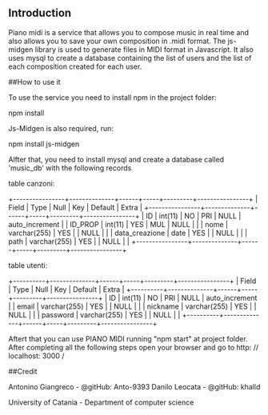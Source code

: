 ## Introduction

Piano midi is a service that allows you to compose music in real time and also allows you to save your own composition in .midi format. The js-midgen library is used to generate files in MIDI format in Javascript. It also uses mysql to create a database containing the list of users and the list of each
composition created for each user.

##How to use it

To use the service you need to install npm in the project folder:

npm install

Js-Midgen is also required, run:

npm install js-midgen

Alfter that, you need to install mysql and create a database called 'music_db' with the following records

table canzoni:

+----------------+--------------+------+-----+---------+----------------+
| Field          | Type         | Null | Key | Default | Extra          |
+----------------+--------------+------+-----+---------+----------------+
| ID             | int(11)      | NO   | PRI | NULL    | auto_increment |
| ID_PROP        | int(11)      | YES  | MUL | NULL    |                |
| nome           | varchar(255) | YES  |     | NULL    |                |
| data_creazione | date         | YES  |     | NULL    |                |
| path           | varchar(255) | YES  |     | NULL    |                |
+----------------+--------------+------+-----+---------+----------------+

table utenti:

+----------+--------------+------+-----+---------+----------------+
| Field    | Type         | Null | Key | Default | Extra          |
+----------+--------------+------+-----+---------+----------------+
| ID       | int(11)      | NO   | PRI | NULL    | auto_increment |
| email    | varchar(255) | YES  |     | NULL    |                |
| nickname | varchar(255) | YES  |     | NULL    |                |
| password | varchar(255) | YES  |     | NULL    |                |
+----------+--------------+------+-----+---------+----------------+


Aftert that you can use PIANO MIDI running "npm start" at project folder. After completing all the following steps open your browser and go to http: // localhost: 3000 /

##Credit

Antonino Giangreco - @gitHub: Anto-9393
Danilo Leocata - @gitHub: khalld


University of Catania - Department of computer science
